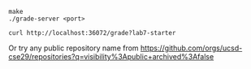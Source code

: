 ```
make
./grade-server <port>
```


```
curl http://localhost:36072/grade?lab7-starter
```

Or try any public repository name from https://github.com/orgs/ucsd-cse29/repositories?q=visibility%3Apublic+archived%3Afalse

